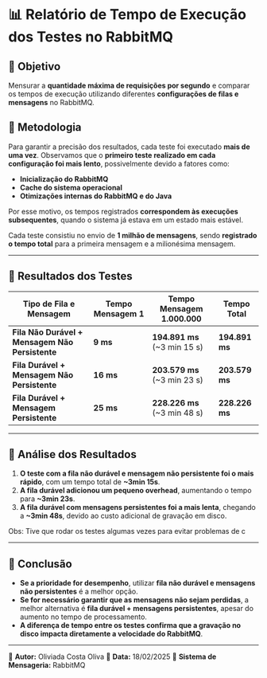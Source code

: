 # 📊 Relatório de Tempo de Execução dos Testes no RabbitMQ

## 📌 Objetivo
Mensurar a **quantidade máxima de requisições por segundo** e comparar os tempos de execução utilizando diferentes **configurações de filas e mensagens** no RabbitMQ.

## 📌 Metodologia
Para garantir a precisão dos resultados, cada teste foi executado **mais de uma vez**. Observamos que o **primeiro teste realizado em cada configuração foi mais lento**, possivelmente devido a fatores como:
- **Inicialização do RabbitMQ**
- **Cache do sistema operacional**
- **Otimizações internas do RabbitMQ e do Java**

Por esse motivo, os tempos registrados **correspondem às execuções subsequentes**, quando o sistema já estava em um estado mais estável.

Cada teste consistiu no envio de **1 milhão de mensagens**, sendo **registrado o tempo total** para a primeira mensagem e a milionésima mensagem.

---

## 📌 Resultados dos Testes

| **Tipo de Fila e Mensagem** | **Tempo Mensagem 1** | **Tempo Mensagem 1.000.000** | **Tempo Total** |
|-----------------------------|----------------------|------------------------------|-----------------|
| **Fila Não Durável + Mensagem Não Persistente** | **9 ms** | **194.891 ms** (~3 min 15 s) | **194.891 ms** |
| **Fila Durável + Mensagem Não Persistente** | **16 ms** | **203.579 ms** (~3 min 23 s) | **203.579 ms** |
| **Fila Durável + Mensagem Persistente** | **25 ms** | **228.226 ms** (~3 min 48 s) | **228.226 ms** |

---

## 📌 Análise dos Resultados
1. **O teste com a fila não durável e mensagem não persistente foi o mais rápido**, com um tempo total de **~3min 15s**.
2. **A fila durável adicionou um pequeno overhead**, aumentando o tempo para **~3min 23s**.
3. **A fila durável com mensagens persistentes foi a mais lenta**, chegando a **~3min 48s**, devido ao custo adicional de gravação em disco.

Obs: Tive que rodar os testes algumas vezes para evitar problemas de c

---

## 📌 Conclusão
- **Se a prioridade for desempenho**, utilizar **fila não durável e mensagens não persistentes** é a melhor opção.  
- **Se for necessário garantir que as mensagens não sejam perdidas**, a melhor alternativa é **fila durável + mensagens persistentes**, apesar do aumento no tempo de processamento.  
- **A diferença de tempo entre os testes confirma que a gravação no disco impacta diretamente a velocidade do RabbitMQ**.   

---

📌 **Autor:** Oliviada Costa Oliva 
📅 **Data:** 18/02/2025
🚀 **Sistema de Mensageria:** RabbitMQ  

